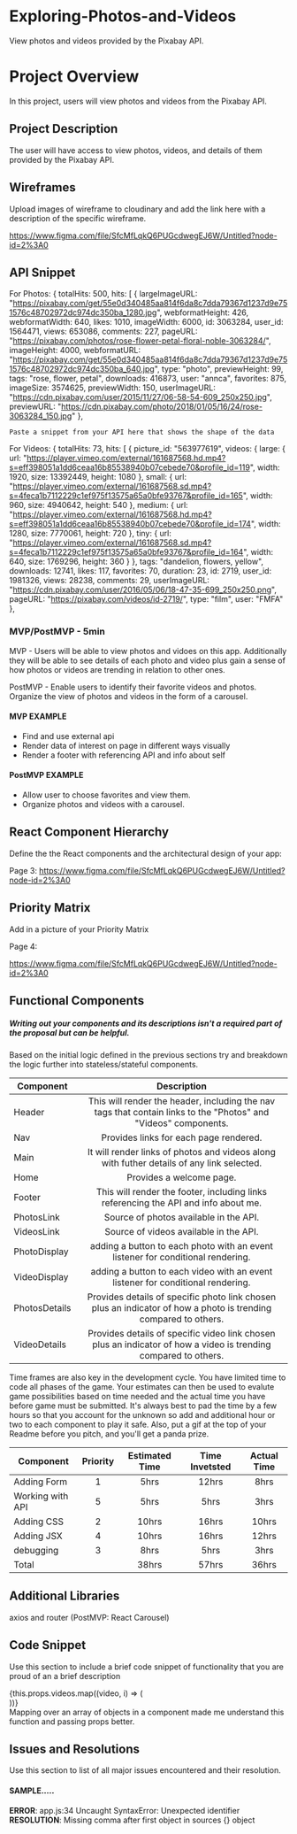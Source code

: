 # Exploring-Photos-and-Videos
View photos and videos provided by the Pixabay API. 

# Project Overview
In this project, users will view photos and videos from the Pixabay API.


## Project Description

The user will have access to view photos, videos, and details of them provided by the Pixabay API.  


## Wireframes

Upload images of wireframe to cloudinary and add the link here with a description of the specific wireframe.

https://www.figma.com/file/SfcMfLqkQ6PUGcdwegEJ6W/Untitled?node-id=2%3A0


## API Snippet
For Photos: 
{
totalHits: 500,
hits: [
{
largeImageURL: "https://pixabay.com/get/55e0d340485aa814f6da8c7dda79367d1237d9e751576c48702972dc974dc350ba_1280.jpg",
webformatHeight: 426,
webformatWidth: 640,
likes: 1010,
imageWidth: 6000,
id: 3063284,
user_id: 1564471,
views: 653086,
comments: 227,
pageURL: "https://pixabay.com/photos/rose-flower-petal-floral-noble-3063284/",
imageHeight: 4000,
webformatURL: "https://pixabay.com/get/55e0d340485aa814f6da8c7dda79367d1237d9e751576c48702972dc974dc350ba_640.jpg",
type: "photo",
previewHeight: 99,
tags: "rose, flower, petal",
downloads: 416873,
user: "annca",
favorites: 875,
imageSize: 3574625,
previewWidth: 150,
userImageURL: "https://cdn.pixabay.com/user/2015/11/27/06-58-54-609_250x250.jpg",
previewURL: "https://cdn.pixabay.com/photo/2018/01/05/16/24/rose-3063284_150.jpg"
},

```
Paste a snippet from your API here that shows the shape of the data
```
For Videos:
{
totalHits: 73,
hits: [
{
picture_id: "563977619",
videos: {
large: {
url: "https://player.vimeo.com/external/161687568.hd.mp4?s=eff398051a1dd6ceaa16b85538940b07cebede70&profile_id=119",
width: 1920,
size: 13392449,
height: 1080
},
small: {
url: "https://player.vimeo.com/external/161687568.sd.mp4?s=4feca1b7112229c1ef975f13575a65a0bfe93767&profile_id=165",
width: 960,
size: 4940642,
height: 540
},
medium: {
url: "https://player.vimeo.com/external/161687568.hd.mp4?s=eff398051a1dd6ceaa16b85538940b07cebede70&profile_id=174",
width: 1280,
size: 7770061,
height: 720
},
tiny: {
url: "https://player.vimeo.com/external/161687568.sd.mp4?s=4feca1b7112229c1ef975f13575a65a0bfe93767&profile_id=164",
width: 640,
size: 1769296,
height: 360
}
},
tags: "dandelion, flowers, yellow",
downloads: 12741,
likes: 117,
favorites: 70,
duration: 23,
id: 2719,
user_id: 1981326,
views: 28238,
comments: 29,
userImageURL: "https://cdn.pixabay.com/user/2016/05/06/18-47-35-699_250x250.png",
pageURL: "https://pixabay.com/videos/id-2719/",
type: "film",
user: "FMFA"
},


### MVP/PostMVP - 5min 
MVP - Users will be able to view photos and vidoes on this app. Additionally they will be able to see details of each photo and video plus gain a sense of how photos or videos are trending in relation to other ones. 

PostMVP - Enable users to identify their favorite videos and photos. Organize the view of photos and videos in the form of a carousel.  

#### MVP EXAMPLE
- Find and use external api 
- Render data of interest on page in different ways visually 
- Render a footer with referencing API and info about self


#### PostMVP EXAMPLE
- Allow user to choose favorites and view them.
- Organize photos and videos with a carousel.

## React Component Hierarchy

Define the the React components and the architectural design of your app:

Page 3: 
https://www.figma.com/file/SfcMfLqkQ6PUGcdwegEJ6W/Untitled?node-id=2%3A0

## Priority Matrix

Add in a picture of your Priority Matrix

Page 4: 

https://www.figma.com/file/SfcMfLqkQ6PUGcdwegEJ6W/Untitled?node-id=2%3A0
          
          
          
          

## Functional Components
##### Writing out your components and its descriptions isn't a required part of the proposal but can be helpful.

Based on the initial logic defined in the previous sections try and breakdown the logic further into stateless/stateful components. 

| Component | Description | 
| --- | :---: |  
| Header | This will render the header, including the nav tags that contain links to the "Photos" and "Videos" components. | 
| Nav | Provides links for each page rendered. 
| Main | It will render links of photos and videos along with futher details of any link selected. 
| Home | Provides a welcome page. 
| Footer | This will render the footer, including links referencing the API and info about me. | 
| PhotosLink | Source of photos available in the API. 
| VideosLink | Source of videos available in the API.
| PhotoDisplay | adding a button to each photo with an event listener for conditional rendering. 
| VideoDisplay | adding a button to each video with an event listener for conditional rendering.
| PhotosDetails | Provides details of specific photo link chosen plus an indicator of how a photo is trending compared to others.
| VideoDetails |  Provides details of specific video link chosen plus an indicator of how a video is trending compared to others.


Time frames are also key in the development cycle.  You have limited time to code all phases of the game.  Your estimates can then be used to evalute game possibilities based on time needed and the actual time you have before game must be submitted. It's always best to pad the time by a few hours so that you account for the unknown so add and additional hour or two to each component to play it safe. Also, put a gif at the top of your Readme before you pitch, and you'll get a panda prize.

| Component | Priority | Estimated Time | Time Invetsted | Actual Time |
| --- | :---: |  :---: | :---: | :---: |
| Adding Form | 1 | 5hrs | 12hrs | 8hrs |
| Working with API | 5 | 5hrs| 5hrs | 3hrs |
| Adding CSS| 2 | 10hrs | 16hrs | 10hrs |
| Adding JSX| 4 | 10hrs| 16hrs  | 12hrs |
| debugging | 3 |8hrs | 5hrs | 3hrs|
| Total |  |38hrs | 57hrs | 36hrs |


## Additional Libraries
axios and router (PostMVP: React Carousel)

## Code Snippet

Use this section to include a brief code snippet of functionality that you are proud of an a brief description  
            <div>
		{this.props.videos.map((video, i) => (
                    <div key={i}>
                    <VideoDisplay video={video} />
		    </div>
		))}
	    </div>
Mapping over an array of objects in a component made me understand this function and passing props better. 

## Issues and Resolutions
 Use this section to list of all major issues encountered and their resolution.

#### SAMPLE.....
**ERROR**: app.js:34 Uncaught SyntaxError: Unexpected identifier                                
**RESOLUTION**: Missing comma after first object in sources {} object
